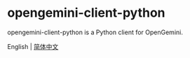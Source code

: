 # opengemini-client-python

opengemini-client-python is a Python client for OpenGemini.

English | [简体中文](README_CN.md) 
